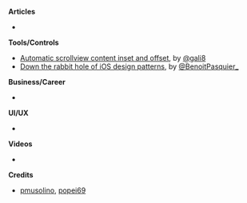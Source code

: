 
**Articles**

* 

**Tools/Controls**

* [Automatic scrollview content inset and offset](https://github.com/gali8/KeyboardProtocol), by [@gali8](https://github.com/gali8)
* [Down the rabbit hole of iOS design patterns](https://benoitpasquier.com/down-rabbit-hole-ios-design-patterns/), by [@BenoitPasquier_](https://twitter.com/BenoitPasquier_)

**Business/Career**

* 

**UI/UX**

* 

**Videos**

* 

**Credits**

* [pmusolino](https://github.com/pmusolino), [popei69](https://github.com/popei69)
